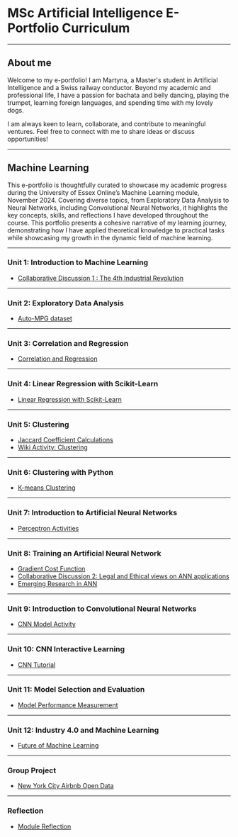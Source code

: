 # MSc Artificial Intelligence E-Portfolio Curriculum

---

## About me

Welcome to my e-portfolio! I am Martyna, a Master's student in Artificial Intelligence and a Swiss railway conductor. Beyond my academic and professional life, I have a passion for bachata and belly dancing, playing the trumpet, learning foreign languages, and spending time with my lovely dogs.

I am always keen to learn, collaborate, and contribute to meaningful ventures. Feel free to connect with me to share ideas or discuss opportunities!

---
## Machine Learning

This e-portfolio is thoughtfully curated to showcase my academic progress during the University of Essex Online’s Machine Learning module, November 2024. Covering diverse topics, from Exploratory Data Analysis to Neural Networks, including Convolutional Neural Networks, it highlights the key concepts, skills, and reflections I have developed throughout the course. This portfolio presents a cohesive narrative of my learning journey, demonstrating how I have applied theoretical knowledge to practical tasks while showcasing my growth in the dynamic field of machine learning.

---

### Unit 1: Introduction to Machine Learning

- [Collaborative Discussion 1 : The 4th Industrial Revolution](discussion1.html)
  
---

### Unit 2: Exploratory Data Analysis

- [Auto-MPG dataset](unit2.html)
  
---

### Unit 3: Correlation and Regression

- [Correlation and Regression](unit3.html)
 
---

### Unit 4: Linear Regression with Scikit-Learn

- [Linear Regression with Scikit-Learn](unit4.html)
  
---

### Unit 5: Clustering

- [Jaccard Coefficient Calculations](unit5.html)
- [Wiki Activity: Clustering](wiki.html)
  
---

### Unit 6: Clustering with Python

- [K-means Clustering](unit6.html)
  
---

### Unit 7: Introduction to Artificial Neural Networks

- [Perceptron Activities](unit7.html)
  
---

### Unit 8: Training an Artificial Neural Network

- [Gradient Cost Function](unit8.html)
- [Collaborative Discussion 2: Legal and Ethical views on ANN applications](discussion2.html)
- [Emerging Research in ANN](unit8mach.html)
  
---

### Unit 9: Introduction to Convolutional Neural Networks 

- [CNN Model Activity](unit9.html)
  
---

### Unit 10: CNN Interactive Learning

- [CNN Tutorial](unit10.html)
  
---

### Unit 11: Model Selection and Evaluation

- [Model Performance Measurement](unit11.html)
  
---

### Unit 12: Industry 4.0 and Machine Learning

- [Future of Machine Learning](Unit12.html)


---


### Group Project

- [New York City Airbnb Open Data](group.html)

---

### Reflection

- [Module Reflection](reflection.html)



